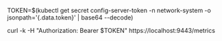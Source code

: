 
TOKEN=$(kubectl get secret config-server-token -n network-system -o jsonpath='{.data.token}' | base64 --decode)


curl -k -H "Authorization: Bearer $TOKEN" https://localhost:9443/metrics